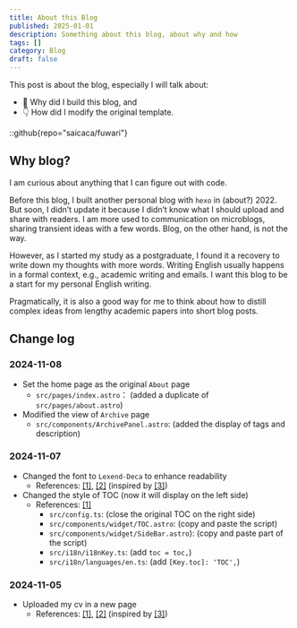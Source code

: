 ```yaml
---
title: About this Blog
published: 2025-01-01
description: Something about this blog, about why and how
tags: []
category: Blog
draft: false
---
```


This post is about the blog, especially I will talk about:
- 🔧 Why did I build this blog, and
- 👇 How did I modify the original template.

::github{repo="saicaca/fuwari"}

## Why blog?
I am curious about anything that I can figure out with code.

Before this blog, I built another personal blog with `hexo` in (about?) 2022. But soon, I didn’t update it because I didn’t know what I should upload and share with readers. I am more used to communication on microblogs, sharing transient ideas with a few words. Blog, on the other hand, is not the way.

However, as I started my study as a postgraduate, I found it a recovery to write down my thoughts with more words. Writing English usually happens in a formal context, e.g., academic writing and emails. I want this blog to be a start for my personal English writing.

Pragmatically, it is also a good way for me to think about how to distill complex ideas from lengthy academic papers into short blog posts.

## Change log
### 2024-11-08
- Set the home page as the original `About` page
    - `src/pages/index.astro`： (added a duplicate of `src/pages/about.astro`)
- Modified the view of `Archive` page
    - `src/components/ArchivePanel.astro`: (added the display of tags and description)

### 2024-11-07
- Changed the font to `Lexend-Deca` to enhance readability
    - References: [\[1\]](https://docs.astro.build/en/guides/fonts/#using-fontsource), [\[2\]](https://fontsource.org/fonts/lexend-deca/install) (inspired by [\[3\]](https://blog.3kh0.net/about/))
- Changed the style of TOC (now it will display on the left side)
    - References: [\[1\]](https://github.com/SlimeNull/slimenull.github.io) 
        - `src/config.ts`: (close the original TOC on the right side)
        - `src/components/widget/TOC.astro`: (copy and paste the script)
        - `src/components/widget/SideBar.astro`): (copy and paste part of the script)
        - `src/i18n/i18nKey.ts`: (add `toc = toc,`) 
        - `src/i18n/languages/en.ts`: (add `[Key.toc]: 'TOC',`)

### 2024-11-05
- Uploaded my cv in a new page
    - References: [\[1\]](https://docs.astro.build/en/basics/astro-pages/), [\[2\]](https://docs.astro.build/en/guides/imports/) (inspired by [\[3\]](https://github.com/academicpages/academicpages.github.io))
